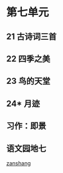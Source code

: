 # 第七单元

<Ebook grade="xxyw5a" :pages="91" :paged="91" ></Ebook> 


## 21 古诗词三首

<Ebook grade="xxyw5a" :pages="92" :paged="93" ></Ebook> 


## 22 四季之美

<Ebook grade="xxyw5a" :pages="94" :paged="95" ></Ebook> 


## 23 鸟的天堂

<Ebook grade="xxyw5a" :pages="96" :paged="98" ></Ebook> 


## 24* 月迹

<Ebook grade="xxyw5a" :pages="99" :paged="101" ></Ebook> 


## 习作：即景

<Ebook grade="xxyw5a" :pages="102" :paged="102" ></Ebook> 


## 语文园地七

<Ebook grade="xxyw5a" :pages="103" :paged="104" ></Ebook> 


[zanshang](../res/zanshang.md ':include')